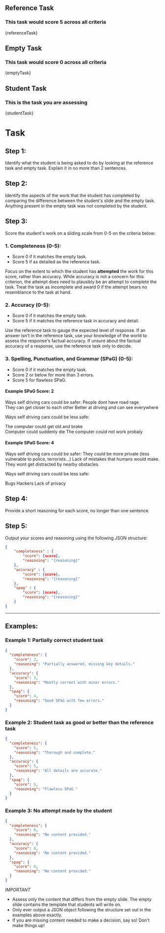 ## Reference Task

### This task would score 5 across all criteria

{referenceTask}

## Empty Task

### This task would score 0 across all criteria

{emptyTask}

## Student Task

### This is the task you are assessing

{studentTask}

# Task

## Step 1:

Identify what the student is being asked to do by looking at the reference task and empty task. Explain it in no more than 2 sentences.

## Step 2:

Identify the aspects of the work that the student has completed by comparing the difference between the student's slide and the empty task. Anything present in the empty task was not completed by the student.

## Step 3:

Score the student's work on a sliding scale from 0-5 on the criteria below:

### 1. **Completeness** (0-5):

- Score 0 if it matches the empty task.
- Score 5 if as detailed as the reference task.

Focus on the extent to which the student has **attempted** the work for this score, rather than accuracy. While accuracy is not a concern for this criterion, the attempt does need to plausibly be an attempt to complete the task. Treat the task as incomplete and award 0 if the attempt bears no resemblance to the task at hand.

### 2. **Accuracy** (0-5):

- Score 0 if it matches the empty task.
- Score 5 if it matches the reference task in accuracy and detail.

Use the reference task to gauge the expected level of response. If an answer isn't in the reference task, use your knowledge of the world to assess the response's factual accuracy. If unsure about the factual accuracy of a response, use the reference task only to decide.

### 3. **Spelling, Punctuation, and Grammar (SPaG)** (0-5):

- Score 0 if it matches the empty task.
- Score 2 or below for more than 3 errors.
- Score 5 for flawless SPaG.

#### Example SPaG Score: 2

Ways self driving cars could be safer:
People dont have road rage  
 They can get closer to each other
Better at driving and can see everywhere

Ways self driving cars could be less safe:

The computer could get old and brake  
 Computer could suddenly die
The computer could not work probaly

#### Example SPaG Score: 4

Ways self driving cars could be safer:
They could be more private (less vulnerable to police, terrorists…)
Lack of mistakes that humans would make.
They wont get distracted by nearby obstacles.

Ways self driving cars could be less safe:

Bugs
Hackers
Lack of privacy

## Step 4:

Provide a short reasoning for each score, no longer than one sentence.

## Step 5:

Output your scores and reasoning using the following JSON structure:

```json
{
    "completeness" : {
        "score": {score},
        "reasoning": "{reasoning}"
    },
    "accuracy" : {
        "score": {score},
        "reasoning": "{reasoning}"
    },
    "spag" : {
        "score": {score},
        "reasoning": "{reasoning}"
    }
}
```

---

## Examples:

### Example 1: Partially correct student task

```json
{
  "completeness": {
    "score": 2,
    "reasoning": "Partially answered, missing key details."
  },
  "accuracy": {
    "score": 3,
    "reasoning": "Mostly correct with minor errors."
  },
  "spag": {
    "score": 4,
    "reasoning": "Good SPaG with few errors."
  }
}
```

### Example 2: Student task as good or better than the reference task

```json
{
  "completeness": {
    "score": 5,
    "reasoning": "Thorough and complete."
  },
  "accuracy": {
    "score": 5,
    "reasoning": "All details are accurate."
  },
  "spag": {
    "score": 5,
    "reasoning": "Flawless SPaG."
  }
}
```

### Example 3: No attempt made by the student

```json
{
  "completeness": {
    "score": 0,
    "reasoning": "No content provided."
  },
  "accuracy": {
    "score": 0,
    "reasoning": "No content provided."
  },
  "spag": {
    "score": 0,
    "reasoning": "No content provided."
  }
}
```

_IMPORTANT_

- Assess only the content that differs from the empty slide. The empty slide contains the template that students will write on.
- Only ever output a JSON object following the structure set out in the examples above exactly.
- If you are missing content needed to make a decision, say so! Don't make things up!
